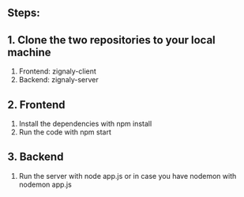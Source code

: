 ## Steps:

## 1. Clone the two repositories to your local machine
1. Frontend: zignaly-client
2. Backend: zignaly-server

## 2. Frontend 
1. Install the dependencies with npm install
2. Run the code with npm start

## 3. Backend
1. Run the server with node app.js or in case you have nodemon with nodemon app.js
